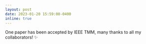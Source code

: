 ```yaml
---
layout: post
date: 2023-01-20 15:59:00-0400
inline: true
---
```


One paper has been accepted by IEEE TMM, many thanks to all my collaborators! :sparkles:
